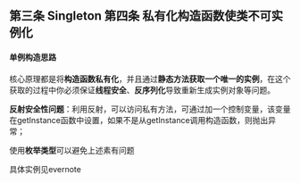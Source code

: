 ## 第三条 Singleton 第四条 私有化构造函数使类不可实例化
#### 单例构造思路
核心原理都是将**构造函数私有化**，并且通过**静态方法获取一个唯一的实例**，在这个获取的过程中你必须保证**线程安全**、**反序列化**导致重新生成实例对象等问题。

**反射安全性问题**：利用反射，可以访问私有方法，可通过加一个控制变量，该变量在getInstance函数中设置，如果不是从getInstance调用构造函数，则抛出异常；

使用**枚举类型**可以避免上述素有问题

具体实例见evernote